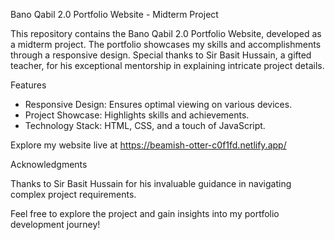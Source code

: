 Bano Qabil 2.0 Portfolio Website - Midterm Project

This repository contains the Bano Qabil 2.0 Portfolio Website, developed as a midterm project. The portfolio showcases my skills and accomplishments through a responsive design. Special thanks to Sir Basit Hussain, a gifted teacher, for his exceptional mentorship in explaining intricate project details.

Features

- Responsive Design: Ensures optimal viewing on various devices.
- Project Showcase: Highlights skills and achievements.
- Technology Stack: HTML, CSS, and a touch of JavaScript.
  
Explore my website live at https://beamish-otter-c0f1fd.netlify.app/

Acknowledgments

Thanks to Sir Basit Hussain for his invaluable guidance in navigating complex project requirements.

Feel free to explore the project and gain insights into my portfolio development journey!
